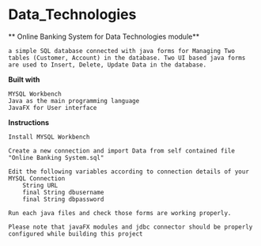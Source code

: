 # Data_Technologies
**
Online Banking System for Data Technologies module**

    a simple SQL database connected with java forms for Managing Two tables (Customer, Account) in the database. Two UI based java forms are used to Insert, Delete, Update Data in the database.

**Built with**

    MYSQL Workbench
    Java as the main programming language
    JavaFX for User interface


**Instructions**

    Install MYSQL Workbench

    Create a new connection and import Data from self contained file "Online Banking System.sql"

    Edit the following variables according to connection details of your MYSQL Connection 
        String URL
        final String dbusername
        final String dbpassword

    Run each java files and check those forms are working properly.

    Please note that javaFX modules and jdbc connector should be properly configured while building this project


